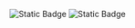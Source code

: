 ![Static Badge](https://d0m-4k.github.io/static/git_static_langs)
![Static Badge](https://img.shields.io/badge/python-4years-blue)
